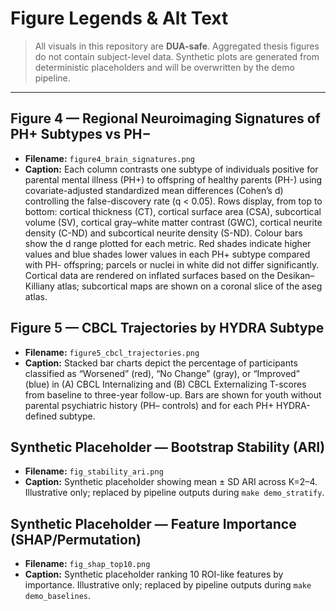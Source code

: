 # Figure Legends & Alt Text

> All visuals in this repository are **DUA-safe**. Aggregated thesis figures do not contain subject-level data. Synthetic plots are generated from deterministic placeholders and will be overwritten by the demo pipeline.

---

## Figure 4 — Regional Neuroimaging Signatures of PH+ Subtypes vs PH−
- **Filename:** `figure4_brain_signatures.png`
- **Caption:** Each column contrasts one subtype of individuals positive for parental mental illness (PH+) to offspring of healthy parents (PH-) using covariate-adjusted standardized mean differences (Cohen’s d) controlling the false-discovery rate (q < 0.05). Rows display, from top to bottom: cortical thickness (CT), cortical surface area (CSA), subcortical volume (SV), cortical gray–white matter contrast (GWC), cortical neurite density (C-ND) and subcortical neurite density (S-ND). Colour bars show the d range plotted for each metric. Red shades indicate higher values and blue shades lower values in each PH+ subtype compared with PH- offspring; parcels or nuclei in white did not differ significantly. Cortical data are rendered on inflated surfaces based on the Desikan–Killiany atlas; subcortical maps are shown on a coronal slice of the aseg atlas.

## Figure 5 — CBCL Trajectories by HYDRA Subtype
- **Filename:** `figure5_cbcl_trajectories.png`
- **Caption:** Stacked bar charts depict the percentage of participants classified as “Worsened” (red), “No Change” (gray), or “Improved” (blue) in (A) CBCL Internalizing and (B) CBCL Externalizing T-scores from baseline to three-year follow-up. Bars are shown for youth without parental psychiatric history (PH– controls) and for each PH+ HYDRA-defined subtype.

## Synthetic Placeholder — Bootstrap Stability (ARI)
- **Filename:** `fig_stability_ari.png`
- **Caption:** Synthetic placeholder showing mean ± SD ARI across K=2–4. Illustrative only; replaced by pipeline outputs during `make demo_stratify`.

## Synthetic Placeholder — Feature Importance (SHAP/Permutation)
- **Filename:** `fig_shap_top10.png`
- **Caption:** Synthetic placeholder ranking 10 ROI-like features by importance. Illustrative only; replaced by pipeline outputs during `make demo_baselines`.
